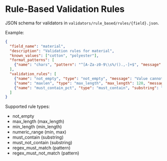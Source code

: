 # Rule-Based Validation Rules

JSON schema for validators in `validators/rule_based/rules/{field}.json`.

Example:

```json
{
  "field_name": "material",
  "description": "Validation rules for material",
  "known_values": ["cotton", "polyester"],
  "format_patterns": [
    {"name": "chars", "pattern": "^[A-Za-z0-9\\s%/().,-]+$", "message": "Invalid characters"}
  ],
  "validation_rules": [
    {"name": "not_empty", "type": "not_empty", "message": "Value cannot be empty"},
    {"name": "maxlen", "type": "max_length", "max_length": 120, "message": "Too long"},
    {"name": "must_contain_pct", "type": "must_contain", "substring": "%", "message": "Missing %"}
  ]
}
```

Supported rule types:
- not_empty
- max_length (max_length)
- min_length (min_length)
- numeric_range (min, max)
- must_contain (substring)
- must_not_contain (substring)
- regex_must_match (pattern)
- regex_must_not_match (pattern)